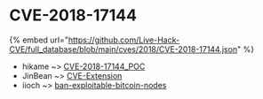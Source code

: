 # CVE-2018-17144
{% embed url="https://github.com/Live-Hack-CVE/full_database/blob/main/cves/2018/CVE-2018-17144.json" %}

* hikame ~> [CVE-2018-17144_POC](https://www.alice-snow.ru/2018/database/cve-2018-17144/cve-2018-17144_poc-hikame)
* JinBean ~> [CVE-Extension](https://www.alice-snow.ru/2018/database/cve-2018-17144/cve-extension-jinbean)
* iioch ~> [ban-exploitable-bitcoin-nodes](https://www.alice-snow.ru/2018/database/cve-2018-17144/ban-exploitable-bitcoin-nodes-iioch)
